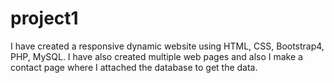 # project1
I have created a responsive dynamic website using HTML, CSS, Bootstrap4, PHP, MySQL. I have also created multiple web pages and also I make a contact page where I attached the database to get the data.

